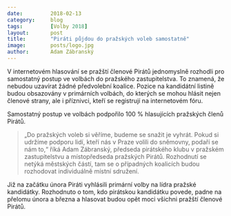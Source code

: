 ```yaml
---
date:         2018-02-13
category:     blog
tags:         [Volby 2018]
layout:       post
title:        "Piráti půjdou do pražských voleb samostatně" 
image:        posts/logo.jpg
author:       Adam Zábranský
---
```


V internetovém hlasování se pražští členové Pirátů jednomyslně rozhodli pro samostatný postup ve volbách do pražského zastupitelstva. To znamená, že nebudou uzavírat žádné předvolební koalice. Pozice na kandidátní listině budou obsazovány v primárních volbách, do kterých se mohou hlásit nejen členové strany, ale i příznivci, kteří se registrují na internetovém fóru.

Samostatný postup ve volbách podpořilo 100 % hlasujících pražských členů Pirátů. 

> „Do pražských voleb si věříme, budeme se snažit je vyhrát. Pokud si udržíme podporu lidí, kteří nás v Praze volili do sněmovny, podaří se nám to,“ říká Adam Zábranský, předseda pirátského klubu v pražském zastupitelstvu a místopředseda pražských Pirátů. Rozhodnutí se netýká městských částí, tam se o případných koalicích budou rozhodovat individuálně místní sdružení.

Již na začátku února Piráti vyhlásili primární volby na lídra pražské kandidátky. Rozhodnuto o tom, kdo pirátskou kandidátku povede, padne na přelomu února a března a hlasovat budou opět moci všichni pražští členové Pirátů.

